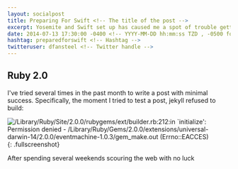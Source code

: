 ```yaml
---
layout: socialpost
title: Preparing For Swift <!-- The title of the post -->
excerpt: Yosemite and Swift set up has caused me a spot of trouble getting.  Here are a solutions of a couple of minor problems.<!-- An excerpt for the post -->
date: 2014-07-13 17:30:00 -0400 <!-- YYYY-MM-DD hh:mm:ss TZD , -0500 for Daylight savings, -0400 for Standard -->
hashtag: preparedforswift <!-- Hashtag -->
twitteruser: dfansteel <!-- Twitter handle -->
---
```


Ruby 2.0
--------

I\'ve tried several times in the past month to write a post with minimal success.
Specifically, the moment I tried to test a post, jekyll refused to build:

![/Library/Ruby/Site/2.0.0/rubygems/ext/builder.rb:212:in `initialize': Permission denied - /Library/Ruby/Gems/2.0.0/extensions/universal-darwin-14/2.0.0/eventmachine-1.0.3/gem_make.out (Errno::EACCES)]({{site.url}}/images/ruby_builder_permission_denied.png){: .fullscreenshot}

After spending several weekends scouring the web with no luck
